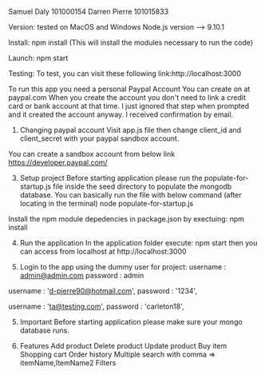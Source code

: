 Samuel Daly 101000154
Darren Pierre 101015833


Version: tested on MacOS and Windows
	 Node.js version --> 9.10.1

Install: npm install (This will install the modules necessary to run the code)

Launch: npm start

Testing: To test, you can visit these following link:http://localhost:3000

To run this app you need a personal Paypal Account
You can create on at paypal.com
When you create the account you don't need to link a credit card or bank account at that
time. I just ignored that step when prompted and it created the account anyway. I received confirmation by email.

1) Changing paypal account
Visit app.js file then change client_id and client_secret with your
paypal sandbox account.

You can create a sandbox account from below link
https://developer.paypal.com/

3) Setup project
Before starting application please run the populate-for-startup.js
file inside the seed directory to populate the mongodb database.
You can basically run the file with below command (after locating in the terminal)
node populate-for-startup.js

Install the npm module depedencies in package.json by exectuing:
npm install

4) Run the application
In the application folder execute:
npm start
then you can access from localhost at
http://localhost:3000

5) Login to the app using the dummy user for project:
username : admin@admin.com
password : admin

username    : 'd-pierre90@hotmail.com',
password    : '1234',

username    : 'ta@testing.com',
password    : 'carleton18',


5) Important
Before starting application please make sure your mongo database runs.

6) Features
Add product
Delete product
Update product
Buy item
Shopping cart
Order history
Multiple search with comma => itemName,ItemName2
Filters
